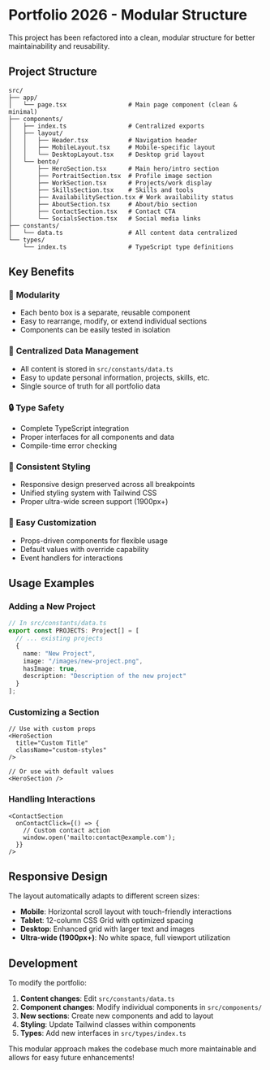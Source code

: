 # Portfolio 2026 - Modular Structure

This project has been refactored into a clean, modular structure for better maintainability and reusability.

## Project Structure

```
src/
├── app/
│   └── page.tsx                 # Main page component (clean & minimal)
├── components/
│   ├── index.ts                 # Centralized exports
│   ├── layout/
│   │   ├── Header.tsx           # Navigation header
│   │   ├── MobileLayout.tsx     # Mobile-specific layout
│   │   └── DesktopLayout.tsx    # Desktop grid layout
│   └── bento/
│       ├── HeroSection.tsx      # Main hero/intro section
│       ├── PortraitSection.tsx  # Profile image section
│       ├── WorkSection.tsx      # Projects/work display
│       ├── SkillsSection.tsx    # Skills and tools
│       ├── AvailabilitySection.tsx # Work availability status
│       ├── AboutSection.tsx     # About/bio section
│       ├── ContactSection.tsx   # Contact CTA
│       └── SocialsSection.tsx   # Social media links
├── constants/
│   └── data.ts                  # All content data centralized
└── types/
    └── index.ts                 # TypeScript type definitions
```

## Key Benefits

### 🧩 **Modularity**
- Each bento box is a separate, reusable component
- Easy to rearrange, modify, or extend individual sections
- Components can be easily tested in isolation

### 📝 **Centralized Data Management**
- All content is stored in `src/constants/data.ts`
- Easy to update personal information, projects, skills, etc.
- Single source of truth for all portfolio data

### 🔒 **Type Safety**
- Complete TypeScript integration
- Proper interfaces for all components and data
- Compile-time error checking

### 🎨 **Consistent Styling**
- Responsive design preserved across all breakpoints
- Unified styling system with Tailwind CSS
- Proper ultra-wide screen support (1900px+)

### 🔧 **Easy Customization**
- Props-driven components for flexible usage
- Default values with override capability
- Event handlers for interactions

## Usage Examples

### Adding a New Project
```typescript
// In src/constants/data.ts
export const PROJECTS: Project[] = [
  // ... existing projects
  {
    name: "New Project",
    image: "/images/new-project.png",
    hasImage: true,
    description: "Description of the new project"
  }
];
```

### Customizing a Section
```tsx
// Use with custom props
<HeroSection 
  title="Custom Title" 
  className="custom-styles" 
/>

// Or use with default values
<HeroSection />
```

### Handling Interactions
```tsx
<ContactSection 
  onContactClick={() => {
    // Custom contact action
    window.open('mailto:contact@example.com');
  }}
/>
```

## Responsive Design

The layout automatically adapts to different screen sizes:

- **Mobile**: Horizontal scroll layout with touch-friendly interactions
- **Tablet**: 12-column CSS Grid with optimized spacing
- **Desktop**: Enhanced grid with larger text and images  
- **Ultra-wide (1900px+)**: No white space, full viewport utilization

## Development

To modify the portfolio:

1. **Content changes**: Edit `src/constants/data.ts`
2. **Component changes**: Modify individual components in `src/components/`
3. **New sections**: Create new components and add to layout
4. **Styling**: Update Tailwind classes within components
5. **Types**: Add new interfaces in `src/types/index.ts`

This modular approach makes the codebase much more maintainable and allows for easy future enhancements!
